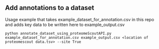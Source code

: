 ## Add annotations to a dataset
Usage example that takes example_dataset_for_annotation.csv in this repo and adds key data to be written here to example_output.csv
```
python annotate_dataset_using_proteomeScoutAPI.py example_dataset_for_annotation.csv example_output.csv <location of proteomescout data.tsv> --site True
```

